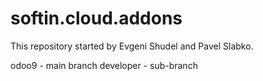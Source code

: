 # softin.cloud.addons

This repository started by Evgeni Shudel and Pavel Slabko.

odoo9 - main branch
developer - sub-branch
